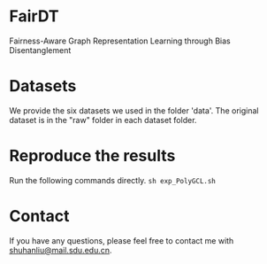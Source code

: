 # FairDT
Fairness-Aware Graph Representation Learning through Bias Disentanglement

# Datasets
We provide the six datasets we used in the folder 'data'. The original dataset is in the "raw" folder in each dataset folder.

# Reproduce the results
Run the following commands directly.
`sh exp_PolyGCL.sh`


# Contact
If you have any questions, please feel free to contact me with shuhanliu@mail.sdu.edu.cn.
